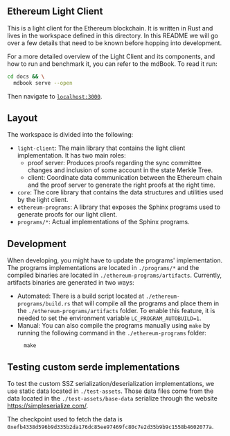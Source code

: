 ## Ethereum Light Client

This is a light client for the Ethereum blockchain. It is written in Rust and lives in the workspace defined in this
directory.
In this README we will go over a few details that need to be known before hopping into development.

For a more detailed overview of the Light Client and its components, and how to run and benchmark it, you can refer to
the
mdBook. To read it run:

```bash
cd docs && \
  mdbook serve --open
```

Then navigate to [`localhost:3000`](http://localhost:3000).

## Layout

The workspace is divided into the following:

- `light-client`: The main library that contains the light client implementation. It has two main roles:
    - proof server: Produces proofs regarding the sync committee changes and inclusion of some account in the state
      Merkle Tree.
    - client: Coordinate data communication between the Ethereum chain and the proof server to generate the right proofs
      at the right time.
- `core`: The core library that contains the data structures and utilities used by the light client.
- `ethereum-programs`: A library that exposes the Sphinx programs used to generate proofs for our light client.
- `programs/*`: Actual implementations of the Sphinx programs.

## Development

When developing, you might have to update the programs' implementation. The
programs implementations are located in `./programs/*` and the compiled binaries
are located in `./ethereum-programs/artifacts`. Currently, artifacts binaries are
generated in two ways:

- Automated: There is a build script located at `./ethereum-programs/build.rs` that
  will compile all the programs and place them in the `./ethereum-programs/artifacts`
  folder. To enable this feature, it is needed to set the environment variable `LC_PROGRAM_AUTOBUILD=1`.
- Manual: You can also compile the programs manually using `make` by running the following
  command in the `./ethereum-programs` folder:
  ```shell
    make
    ```

## Testing custom serde implementations

To test the custom SSZ serialization/deserialization implementations, we use static data located in `./test-assets`.
Those data files come from the data located in the `./test-assets/base-data` serialize through the website
https://simpleserialize.com/.

The checkpoint used to fetch the data is `0xefb4338d596b9d335b2da176dc85ee97469fc80c7e2d35b9b9c1558b4602077a`.